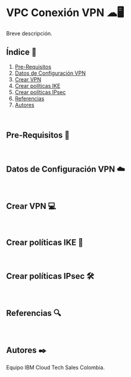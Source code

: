 # VPC Conexión VPN ☁🖥
Breve descripción.
<br />

## Índice  📰
1. [Pre-Requisitos](#Pre-Requisitos-pencil)
2. [Datos de Configuración VPN](#Datos-de-Configuración-VPN-cloud)
3. [Crear VPN](#Crear-VPN-computer)
4. [Crear políticas IKE](#Crear-políticas-IKE-wrench)
5. [Crear políticas IPsec](#Crear-políticas-IPsec-hammer_and_wrench)
7. [Referencias](#Referencias-mag)
8. [Autores](#Autores-black_nib)
<br />

## Pre-Requisitos :pencil:
<br />

## Datos de Configuración VPN :cloud:
<br />

## Crear VPN :computer:
<br />

## Crear políticas IKE :wrench:
<br />

## Crear políticas IPsec :hammer_and_wrench:
<br />

## Referencias :mag:
<br />

## Autores :black_nib:
Equipo IBM Cloud Tech Sales Colombia.

